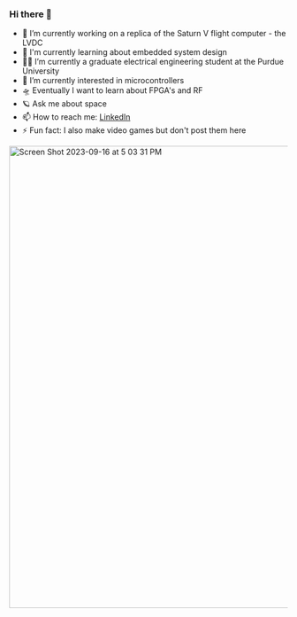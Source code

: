 ### Hi there 👋



- 🔭 I’m currently working on a replica of the Saturn V flight computer - the LVDC
- 🧮 I'm currently learning about embedded system design
- 👨‍🏫 I’m currently a graduate electrical engineering student at the Purdue University
- 🤔 I’m currently interested in microcontrollers
- 🛸 Eventually I want to learn about FPGA's and RF
- 🪐 Ask me about space
- 📫 How to reach me: [LinkedIn](https://www.linkedin.com/in/brandon-lantau/)
- ⚡ Fun fact: I also make video games but don't post them here

<img width="834" alt="Screen Shot 2023-09-16 at 5 03 31 PM" src="https://github.com/discount-cactus/discount-cactus/assets/113632274/ae58d2ae-2ca8-4d7c-b2c6-3b731ea6af4f">
